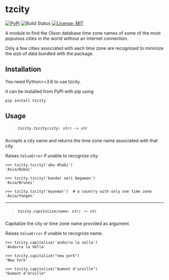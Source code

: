 # tzcity

<a href="https://pypi.org/ju-sh/tzcity"><img alt="PyPI" src="https://img.shields.io/pypi/v/tzcity"></a>
<img alt="Build Status" src="https://api.travis-ci.com/ju-sh/tzcity.svg?branch=master"></img>
<a href="https://github.com/ju-sh/tzcity/blob/master/LICENSE"><img alt="License: MIT" src="https://img.shields.io/pypi/l/tzcity"></a>

A module to find the Olson database time zone names of some of the most populous cities in the world without an internet connection.

Only a few cities associated with each time zone are recognized to minimize the size of data bundled with the package.

<h2>Installation</h2>

You need Python>=3.6 to use tzcity.

It can be installed from PyPI with pip using

    pip install tzcity

<h2>Usage</h2>

> ##### `tzcity.tzcity(city: str) -> str`

Accepts a city name and returns the time zone name associated with that city.

Raises `ValueError` if unable to recognize city.

    >>> tzcity.tzcity('abu dhabi')
    'Asia/Dubai'

    >>> tzcity.tzcity('bandar seri begawan')
    'Asia/Brunei'

    >>> tzcity.tzcity('myanmar')  # a country with only one time zone
    'Asia/Yangon'

---

> ##### `tzcity.capitalize(name: str) -> str`

Capitalize the city or time zone name provided as argument.

Raises `ValueError` if unable to recognize name.

    >>> tzcity.capitalize('andorra la vella')
    'Andorra la Vella'

    >>> tzcity.capitalize("new york")
    'New York'

    >>> tzcity.capitalize("dumont d'urville")
    "Dumont d'Urville"
